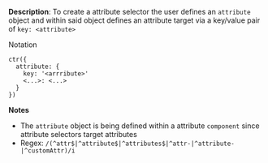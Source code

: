 __Description__: To create a attribute selector the user defines an `attribute` object and within said object defines an attribute target via a key/value pair of `key: <attribute>`

Notation
```
ctr({
  attribute: {
    key: '<arrribute>'
    <...>: <...>
  }
})

```

__Notes__

+ The `attribute` object is being defined within a attribute `component` since attribute selectors target attributes
+ Regex: `/(^attr$|^attribute$|^attributes$|^attr-|^attribute-|^customAttr)/i`